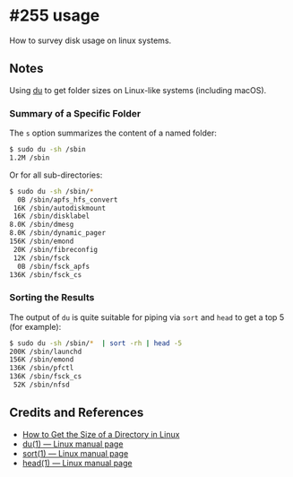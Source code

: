 # #255 usage

How to survey disk usage on linux systems.

## Notes

Using [du](https://man7.org/linux/man-pages/man1/du.1.html)
to get folder sizes on Linux-like systems (including macOS).

### Summary of a Specific Folder

The `s` option summarizes the content of a named folder:

```bash
$ sudo du -sh /sbin
1.2M /sbin
```

Or for all sub-directories:

```bash
$ sudo du -sh /sbin/*
  0B /sbin/apfs_hfs_convert
 16K /sbin/autodiskmount
 16K /sbin/disklabel
8.0K /sbin/dmesg
8.0K /sbin/dynamic_pager
156K /sbin/emond
 20K /sbin/fibreconfig
 12K /sbin/fsck
  0B /sbin/fsck_apfs
136K /sbin/fsck_cs
```

### Sorting the Results

The output of `du` is quite suitable for piping via `sort` and `head` to get a top 5 (for example):

```bash
$ sudo du -sh /sbin/*  | sort -rh | head -5
200K /sbin/launchd
156K /sbin/emond
136K /sbin/pfctl
136K /sbin/fsck_cs
 52K /sbin/nfsd
```

## Credits and References

* [How to Get the Size of a Directory in Linux](https://linuxize.com/post/how-get-size-of-file-directory-linux/)
* [du(1) — Linux manual page](https://man7.org/linux/man-pages/man1/du.1.html)
* [sort(1) — Linux manual page](https://man7.org/linux/man-pages/man1/sort.1.html)
* [head(1) — Linux manual page](https://man7.org/linux/man-pages/man1/head.1.html)
